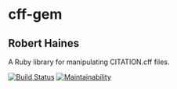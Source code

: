 # cff-gem
## Robert Haines

A Ruby library for manipulating CITATION.cff files.

[![Build Status](https://travis-ci.org/hainesr/cff-gem.svg?branch=master)](https://travis-ci.org/hainesr/cff-gem)
[![Maintainability](https://api.codeclimate.com/v1/badges/45241aa4470908cf09b8/maintainability)](https://codeclimate.com/github/hainesr/cff-gem/maintainability)
